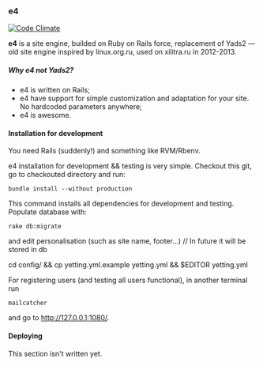 ### e4

[![Code Climate](https://codeclimate.com/github/fat0troll/e4.png)](https://codeclimate.com/github/fat0troll/e4)

**e4** is a site engine, builded on Ruby on Rails force, replacement of Yads2 — old site engine inspired by linux.org.ru, used on xilitra.ru in 2012-2013.

##### Why e4 not Yads2?

* e4 is written on Rails;
* e4 have support for simple customization and adaptation for your site. No hardcoded parameters anywhere;
* e4 is awesome.

#### Installation for development

You need Rails (suddenly!) and something like RVM/Rbenv.

e4 installation for development && testing is very simple. Checkout this git, go to checkouted directory and run:

    bundle install --without production

This command installs all dependencies for development and testing.
Populate database with:

    rake db:migrate

and edit personalisation (such as site name, footer...) // In future it will be stored in db

   cd config/ && cp yetting.yml.example yetting.yml && $EDITOR yetting.yml

For registering users (and testing all users functional), in another terminal run

    mailcatcher

and go to http://127.0.0.1:1080/.

#### Deploying

This section isn't written yet.
